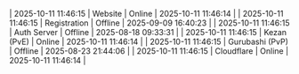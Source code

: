 | 2025-10-11 11:46:15 | Website | Online | 2025-10-11 11:46:14 |
| 2025-10-11 11:46:15 | Registration | Offline | 2025-09-09 16:40:23 |
| 2025-10-11 11:46:15 | Auth Server | Offline | 2025-08-18 09:33:31 |
| 2025-10-11 11:46:15 | Kezan (PvE) | Online | 2025-10-11 11:46:14 |
| 2025-10-11 11:46:15 | Gurubashi (PvP) | Offline | 2025-08-23 21:44:06 |
| 2025-10-11 11:46:15 | Cloudflare | Online | 2025-10-11 11:46:14 |
